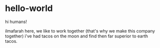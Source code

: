 # hello-world

hi humans!

ilmafarah here, we like to work together (that's why we make this company together)
i've had tacos on the moon and find then far superior to earth tacos.
